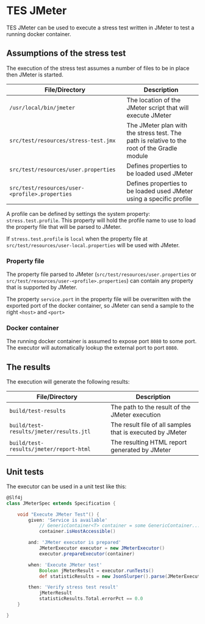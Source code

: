# TES JMeter

TES JMeter can be used to execute a stress test written in JMeter to test a running docker container.

## Assumptions of the stress test

The execution of the stress test assumes a number of files to be in place then JMeter is started.

| **File/Directory**                             | **Description**                                                                             |
|------------------------------------------------|---------------------------------------------------------------------------------------------|
| `/usr/local/bin/jmeter`                        | The location of the JMeter script that will execute JMeter                                  |
| `src/test/resources/stress-test.jmx`           | The JMeter plan with the stress test. The path is relative to the root of the Gradle module |                                                         
| `src/test/resources/user.properties`           | Defines properties to be loaded used JMeter                                                 |
| `src/test/resources/user-<profile>.properties` | Defines properties to be loaded used JMeter using a specific profile |                                                 

A profile can be defined by settings the system property: `stress.test.profile`. This property will hold the profile 
name to use to load the property file that will be parsed to JMeter.

If `stress.test.profile` is `local` when the property file at `src/test/resources/user-local.properties` will be used
with JMeter.

### Property file

The property file parsed to JMeter (`src/test/resources/user.properties` or `src/test/resources/user-<profile>.properties`)
can contain any property that is supported by JMeter.

The property `service.port` in the property file will be overwritten with the exported port of the docker container, so
JMeter can send a sample to the right `<host>` and `<port>`

### Docker container

The running docker container is assumed to expose port `8080` to some port. The executor will automatically
lookup the external port to port `8080`.

## The results

The execution will generate the following results:

| **File/Directory**                      | **Description**                                           |
|-----------------------------------------|-----------------------------------------------------------|
| `build/test-results`                    | The path to the result of the JMeter execution            |
| `build/test-results/jmeter/results.jtl` | The result file of all samples that is executed by JMeter |
| `build/test-results/jmeter/report-html` | The resulting HTML report generated by JMeter             |

## Unit tests

The executor can be used in a unit test like this:

```groovy
@Slf4j
class JMeterSpec extends Specification {

    void "Execute JMeter Test"() {
        given: 'Service is available'
            // GenericContainer<T> container = some GenericContainer...
            container.isHostAccessible()

        and: 'JMeter executor is prepared'
            JMeterExecutor executor = new JMeterExecutor()
            executor.prepareExecutor(container)

        when: 'Execute JMeter test'
            Boolean jMeterResult = executor.runTests()
            def statisticResults = new JsonSlurper().parse(JMeterExecutor.STATISTIC_RESULT_FILE)

        then: 'Verify stress test result'
            jMeterResult
            statisticResults.Total.errorPct == 0.0
    }

}
```
